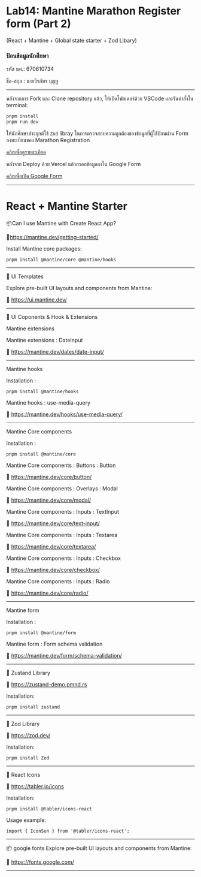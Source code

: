 # Lab14: Mantine Marathon Register form (Part 2) 
(React + Mantine + Global state starter + Zod Libary)

### ป้อนข้อมูลนักศึกษา

รหัส นศ.: 670610734 

ชื่อ-สกุล : นายวีรภัทร บุญจู

---

หลังจากการ Fork และ Clone repository แล้ว, ให้เปิดโฟลเดอร์ด้วย VSCode และรันคำสั่งใน terminal:

```bash
pnpm install
pnpm run dev
```

ให้นักศึกษาประยุกต์ใช้ `Zod` libray ในการตรวจสอบความถูกต้องของข้อมูลที่ผู้ใช้ป้อนผ่าน Form ลงทะเบียนของ Marathon Registration

[คลิกเพื่อดูรายละเอียด](https://o365cmu-my.sharepoint.com/:b:/g/personal/dome_potikanond_cmu_ac_th/ETuKUwz2aFtErBeqCxIwkeoBihyrR2PTFK0_0UDDca37_g?e=hWU37a)

หลังจาก Deploy ด้วย Vercel แล้วกรอกข้อมูลลงใน Google Form

[คลิกเพื่อเปิด Google Form](https://o365cmu-my.sharepoint.com/:x:/g/personal/dome_potikanond_cmu_ac_th/ETFvzKA2h2lKk-3ktumEanUBRtX4sAvNHk-ssok3MFwYOg)

---

# React + Mantine Starter

📦Can I use Mantine with Create React App?

🔗https://mantine.dev/getting-started/

Install Mantine core packages:

```
pnpm install @mantine/core @mantine/hooks

```
---

🎨 UI Templates

Explore pre-built UI layouts and components from Mantine:

🔗 https://ui.mantine.dev/

---

🎨 UI Coponents & Hook & Extensions

Mantine extensions

Mantine extensions : DateInput

🔗 https://mantine.dev/dates/date-input/

---

Mantine hooks

Installation :

```
pnpm install @mantine/hooks

```

Mantine hooks : use-media-query

🔗 https://mantine.dev/hooks/use-media-query/

---

Mantine Core components

Installation :

```
pnpm install @mantine/core

```

Mantine Core components : Buttons : Button

🔗 https://mantine.dev/core/button/

Mantine Core components : Overlays : Modal

🔗 https://mantine.dev/core/modal/

Mantine Core components : Inputs : TextInput

🔗 https://mantine.dev/core/text-input/

Mantine Core components : Inputs : Textarea

🔗 https://mantine.dev/core/textarea/

Mantine Core components : Inputs : Checkbox

🔗 https://mantine.dev/core/checkbox/

Mantine Core components : Inputs : Radio

🔗 https://mantine.dev/core/radio/

---

Mantine form

Installation :

```
pnpm install @mantine/form

```

Mantine form : Form schema validation

🔗 https://mantine.dev/form/schema-validation/

---

🎯 Zustand Library

🔗 https://zustand-demo.pmnd.rs

Installation:

```
pnpm install zustand

```
---

🎯 Zod Library

🔗 https://zod.dev/

Installation:

```
pnpm install Zod

```
---

🎯 React Icons

🔗 https://tabler.io/icons

Installation:

```
pnpm install @tabler/icons-react

```

Usage example:

```
import { IconSun } from '@tabler/icons-react';

```
---

📦 google fonts
Explore pre-built UI layouts and components from Mantine:

🔗 https://fonts.google.com/

---
